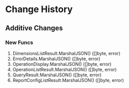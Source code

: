 # Change History

## Additive Changes

### New Funcs

1. DimensionsListResult.MarshalJSON() ([]byte, error)
1. ErrorDetails.MarshalJSON() ([]byte, error)
1. OperationDisplay.MarshalJSON() ([]byte, error)
1. OperationListResult.MarshalJSON() ([]byte, error)
1. QueryResult.MarshalJSON() ([]byte, error)
1. ReportConfigListResult.MarshalJSON() ([]byte, error)
